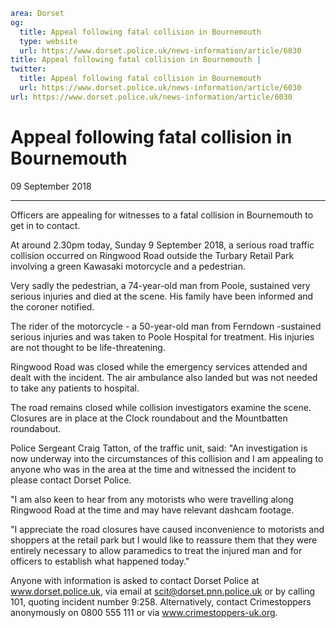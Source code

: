 ```yaml
area: Dorset
og:
  title: Appeal following fatal collision in Bournemouth
  type: website
  url: https://www.dorset.police.uk/news-information/article/6030
title: Appeal following fatal collision in Bournemouth |
twitter:
  title: Appeal following fatal collision in Bournemouth
  url: https://www.dorset.police.uk/news-information/article/6030
url: https://www.dorset.police.uk/news-information/article/6030
```

# Appeal following fatal collision in Bournemouth

09 September 2018

* * *

Officers are appealing for witnesses to a fatal collision in Bournemouth to get in to contact.

At around 2.30pm today, Sunday 9 September 2018, a serious road traffic collision occurred on Ringwood Road outside the Turbary Retail Park involving a green Kawasaki motorcycle and a pedestrian.

Very sadly the pedestrian, a 74-year-old man from Poole, sustained very serious injuries and died at the scene. His family have been informed and the coroner notified.

The rider of the motorcycle - a 50-year-old man from Ferndown -sustained serious injuries and was taken to Poole Hospital for treatment. His injuries are not thought to be life-threatening.

Ringwood Road was closed while the emergency services attended and dealt with the incident. The air ambulance also landed but was not needed to take any patients to hospital.

The road remains closed while collision investigators examine the scene. Closures are in place at the Clock roundabout and the Mountbatten roundabout.

Police Sergeant Craig Tatton, of the traffic unit, said: "An investigation is now underway into the circumstances of this collision and I am appealing to anyone who was in the area at the time and witnessed the incident to please contact Dorset Police.

"I am also keen to hear from any motorists who were travelling along Ringwood Road at the time and may have relevant dashcam footage.

"I appreciate the road closures have caused inconvenience to motorists and shoppers at the retail park but I would like to reassure them that they were entirely necessary to allow paramedics to treat the injured man and for officers to establish what happened today."

Anyone with information is asked to contact Dorset Police at www.dorset.police.uk, via email at scit@dorset.pnn.police.uk or by calling 101, quoting incident number 9:258. Alternatively, contact Crimestoppers anonymously on 0800 555 111 or via www.crimestoppers-uk.org.
